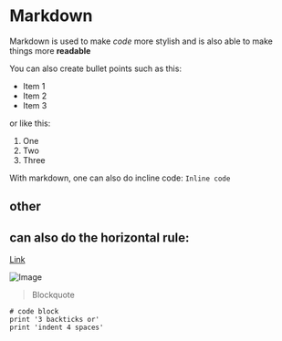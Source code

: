 # Markdown
 
Markdown is used to make *code* more stylish and is also able to make things more **readable**

You can also create bullet points such as this: 
* Item 1
* Item 2
* Item 3


or like this:

1) One
2) Two
3) Three

With markdown, one can also do incline code: 
`Inline code` 

## other 

can also do the horizontal rule: 
---

[Link](http://a.com)

![Image](http://url/a.png)

> Blockquote

```
# code block
print '3 backticks or'
print 'indent 4 spaces'
```
